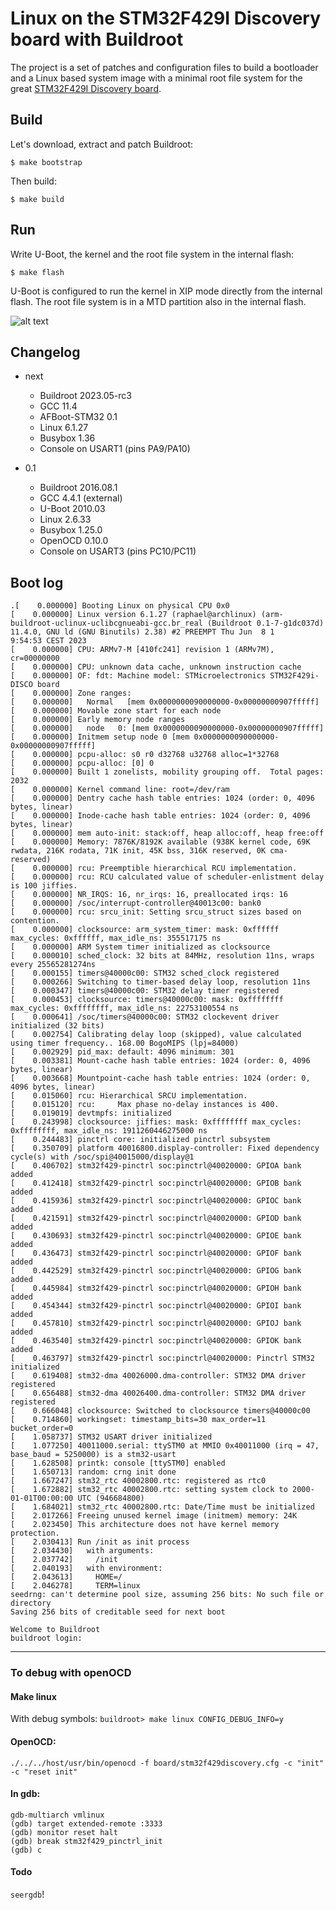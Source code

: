 Linux on the STM32F429I Discovery board with Buildroot
======================================================

The project is a set of patches and configuration files to build a bootloader and a Linux based system image with a minimal root file system for the great [STM32F429I Discovery board](http://www.st.com/en/evaluation-tools/32f429idiscovery.html).

Build
-----

Let's download, extract and patch Buildroot:

`$ make bootstrap`


Then build:

`$ make build`


Run
---

Write U-Boot, the kernel and the root file system in the internal flash:

`$ make flash`

U-Boot is configured to run the kernel in XIP mode directly from the internal flash. The root file system is in a MTD partition also in the internal flash.

![alt text](doc/stm32f429i-disco_linux.jpg)

Changelog
---------

* next
  * Buildroot 2023.05-rc3
  * GCC 11.4
  * AFBoot-STM32 0.1
  * Linux 6.1.27
  * Busybox 1.36
  * Console on USART1 (pins PA9/PA10)

* 0.1
  * Buildroot 2016.08.1
  * GCC 4.4.1 (external)
  * U-Boot 2010.03
  * Linux 2.6.33
  * Busybox 1.25.0
  * OpenOCD 0.10.0
  * Console on USART3 (pins PC10/PC11)

Boot log
--------

```
.[    0.000000] Booting Linux on physical CPU 0x0
[    0.000000] Linux version 6.1.27 (raphael@archlinux) (arm-buildroot-uclinux-uclibcgnueabi-gcc.br_real (Buildroot 0.1-7-g1dc037d) 11.4.0, GNU ld (GNU Binutils) 2.38) #2 PREEMPT Thu Jun  8 1
9:54:53 CEST 2023
[    0.000000] CPU: ARMv7-M [410fc241] revision 1 (ARMv7M), cr=00000000
[    0.000000] CPU: unknown data cache, unknown instruction cache
[    0.000000] OF: fdt: Machine model: STMicroelectronics STM32F429i-DISCO board
[    0.000000] Zone ranges:
[    0.000000]   Normal   [mem 0x0000000090000000-0x00000000907fffff]
[    0.000000] Movable zone start for each node
[    0.000000] Early memory node ranges
[    0.000000]   node   0: [mem 0x0000000090000000-0x00000000907fffff]
[    0.000000] Initmem setup node 0 [mem 0x0000000090000000-0x00000000907fffff]
[    0.000000] pcpu-alloc: s0 r0 d32768 u32768 alloc=1*32768
[    0.000000] pcpu-alloc: [0] 0
[    0.000000] Built 1 zonelists, mobility grouping off.  Total pages: 2032
[    0.000000] Kernel command line: root=/dev/ram
[    0.000000] Dentry cache hash table entries: 1024 (order: 0, 4096 bytes, linear)
[    0.000000] Inode-cache hash table entries: 1024 (order: 0, 4096 bytes, linear)
[    0.000000] mem auto-init: stack:off, heap alloc:off, heap free:off
[    0.000000] Memory: 7876K/8192K available (938K kernel code, 69K rwdata, 216K rodata, 71K init, 45K bss, 316K reserved, 0K cma-reserved)
[    0.000000] rcu: Preemptible hierarchical RCU implementation.
[    0.000000] rcu: RCU calculated value of scheduler-enlistment delay is 100 jiffies.
[    0.000000] NR_IRQS: 16, nr_irqs: 16, preallocated irqs: 16
[    0.000000] /soc/interrupt-controller@40013c00: bank0
[    0.000000] rcu: srcu_init: Setting srcu_struct sizes based on contention.
[    0.000000] clocksource: arm_system_timer: mask: 0xffffff max_cycles: 0xffffff, max_idle_ns: 355517175 ns
[    0.000000] ARM System timer initialized as clocksource
[    0.000010] sched_clock: 32 bits at 84MHz, resolution 11ns, wraps every 25565281274ns
[    0.000155] timers@40000c00: STM32 sched_clock registered
[    0.000266] Switching to timer-based delay loop, resolution 11ns
[    0.000347] timers@40000c00: STM32 delay timer registered
[    0.000453] clocksource: timers@40000c00: mask: 0xffffffff max_cycles: 0xffffffff, max_idle_ns: 22753100554 ns
[    0.000641] /soc/timers@40000c00: STM32 clockevent driver initialized (32 bits)
[    0.002754] Calibrating delay loop (skipped), value calculated using timer frequency.. 168.00 BogoMIPS (lpj=84000)
[    0.002929] pid_max: default: 4096 minimum: 301
[    0.003381] Mount-cache hash table entries: 1024 (order: 0, 4096 bytes, linear)
[    0.003668] Mountpoint-cache hash table entries: 1024 (order: 0, 4096 bytes, linear)
[    0.015060] rcu: Hierarchical SRCU implementation.
[    0.015120] rcu:     Max phase no-delay instances is 400.
[    0.019019] devtmpfs: initialized
[    0.243998] clocksource: jiffies: mask: 0xffffffff max_cycles: 0xffffffff, max_idle_ns: 1911260446275000 ns
[    0.244483] pinctrl core: initialized pinctrl subsystem
[    0.350709] platform 40016800.display-controller: Fixed dependency cycle(s) with /soc/spi@40015000/display@1
[    0.406702] stm32f429-pinctrl soc:pinctrl@40020000: GPIOA bank added
[    0.412418] stm32f429-pinctrl soc:pinctrl@40020000: GPIOB bank added
[    0.415936] stm32f429-pinctrl soc:pinctrl@40020000: GPIOC bank added
[    0.421591] stm32f429-pinctrl soc:pinctrl@40020000: GPIOD bank added
[    0.430693] stm32f429-pinctrl soc:pinctrl@40020000: GPIOE bank added
[    0.436473] stm32f429-pinctrl soc:pinctrl@40020000: GPIOF bank added
[    0.442529] stm32f429-pinctrl soc:pinctrl@40020000: GPIOG bank added
[    0.445984] stm32f429-pinctrl soc:pinctrl@40020000: GPIOH bank added
[    0.454344] stm32f429-pinctrl soc:pinctrl@40020000: GPIOI bank added
[    0.457810] stm32f429-pinctrl soc:pinctrl@40020000: GPIOJ bank added
[    0.463540] stm32f429-pinctrl soc:pinctrl@40020000: GPIOK bank added
[    0.463797] stm32f429-pinctrl soc:pinctrl@40020000: Pinctrl STM32 initialized
[    0.619408] stm32-dma 40026000.dma-controller: STM32 DMA driver registered
[    0.656488] stm32-dma 40026400.dma-controller: STM32 DMA driver registered
[    0.666048] clocksource: Switched to clocksource timers@40000c00
[    0.714860] workingset: timestamp_bits=30 max_order=11 bucket_order=0
[    1.058737] STM32 USART driver initialized
[    1.077250] 40011000.serial: ttySTM0 at MMIO 0x40011000 (irq = 47, base_baud = 5250000) is a stm32-usart
[    1.628508] printk: console [ttySTM0] enabled
[    1.650713] random: crng init done
[    1.667247] stm32_rtc 40002800.rtc: registered as rtc0
[    1.672882] stm32_rtc 40002800.rtc: setting system clock to 2000-01-01T00:00:00 UTC (946684800)
[    1.684021] stm32_rtc 40002800.rtc: Date/Time must be initialized
[    2.017266] Freeing unused kernel image (initmem) memory: 24K
[    2.023450] This architecture does not have kernel memory protection.
[    2.030413] Run /init as init process
[    2.034430]   with arguments:
[    2.037742]     /init
[    2.040193]   with environment:
[    2.043613]     HOME=/
[    2.046278]     TERM=linux
seedrng: can't determine pool size, assuming 256 bits: No such file or directory
Saving 256 bits of creditable seed for next boot

Welcome to Buildroot
buildroot login:
```
--------
### To debug with openOCD 

#### Make linux
With debug symbols:
`buildroot> make linux CONFIG_DEBUG_INFO=y`

#### OpenOCD:
`./../../host/usr/bin/openocd -f board/stm32f429discovery.cfg -c "init" -c "reset init" `

#### In gdb:
```
gdb-multiarch vmlinux
(gdb) target extended-remote :3333
(gdb) monitor reset halt
(gdb) break stm32f429_pinctrl_init
(gdb) c
```

#### Todo
`seergdb`!
